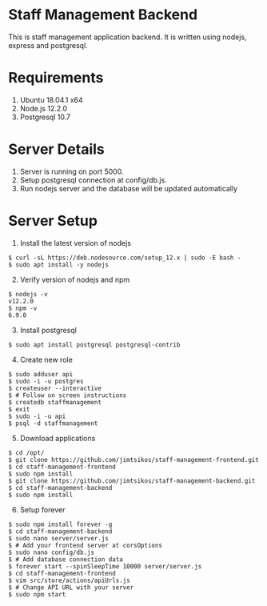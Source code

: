 # Staff Management Backend
This is staff management application backend. It is written using nodejs, express and postgresql.

# Requirements
1. Ubuntu 18.04.1 x64
2. Node.js 12.2.0 
3. Postgresql 10.7

# Server Details
1. Server is running on port 5000.
2. Setup postgresql connection at config/db.js.
3. Run nodejs server and the database will be updated automatically

# Server Setup

1. Install the latest version of nodejs
```
$ curl -sL https://deb.nodesource.com/setup_12.x | sudo -E bash -
$ sudo apt install -y nodejs
```
2. Verify version of nodejs and npm
```
$ nodejs -v
v12.2.0
$ npm -v
6.9.0
```
3. Install postgresql
```
$ sudo apt install postgresql postgresql-contrib
```
4. Create new role
```
$ sudo adduser api
$ sudo -i -u postgres
$ createuser --interactive
$ # Follow on screen instructions
$ createdb staffmanagement
$ exit
$ sudo -i -u api
$ psql -d staffmanagement
```
5. Download applications
```
$ cd /opt/
$ git clone https://github.com/jimtsikos/staff-management-frontend.git
$ cd staff-management-frontend
$ sudo npm install
$ git clone https://github.com/jimtsikos/staff-management-backend.git
$ cd staff-management-backend
$ sudo npm install
```
6. Setup forever
```
$ sudo npm install forever -g
$ cd staff-management-backend
$ sudo nano server/server.js
$ # Add your frontend server at corsOptions
$ sudo nano config/db.js
$ # Add database connection data
$ forever start --spinSleepTime 10000 server/server.js
$ cd staff-management-frontend
$ vim src/store/actions/apiUrls.js
$ # Change API URL with your server
$ sudo npm start
```
